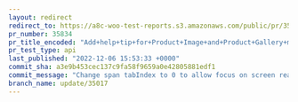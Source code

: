```yaml
---
layout: redirect
redirect_to: https://a8c-woo-test-reports.s3.amazonaws.com/public/pr/35834/api/index.html
pr_number: 35834
pr_title_encoded: "Add+help+tip+for+Product+Image+and+Product+Gallery+meta+boxes"
pr_test_type: api
last_published: "2022-12-06 15:53:33 +0000"
commit_sha: a3e9b453cec137c9fa58f9659a0e42805881edf1
commit_message: "Change span tabIndex to 0 to allow focus on screen readers"
branch_name: update/35017
---
```


